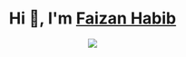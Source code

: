 <h1 align="center">Hi 👋, I'm <a href="" target="blank"> Faizan Habib</a></h1>
<p align="center">
  <a href="https://github.com/DenverCoder1/readme-typing-svg"><img src="https://readme-typing-svg.herokuapp.com?font=Time+New+Roman&amp;color=cyan&amp;size=25&amp;center=true&amp;vCenter=true&amp;width=600&amp;height=100&amp;lines=Artificial+Intelligence+Zeal++;Software+Developer;Computer+Science+Student;Love+to+learn+new+things..<3"></a>
</p>


<!--
**faizan9cm/faizan9cm** is a ✨ _special_ ✨ repository because its `README.md` (this file) appears on your GitHub profile.
-->
